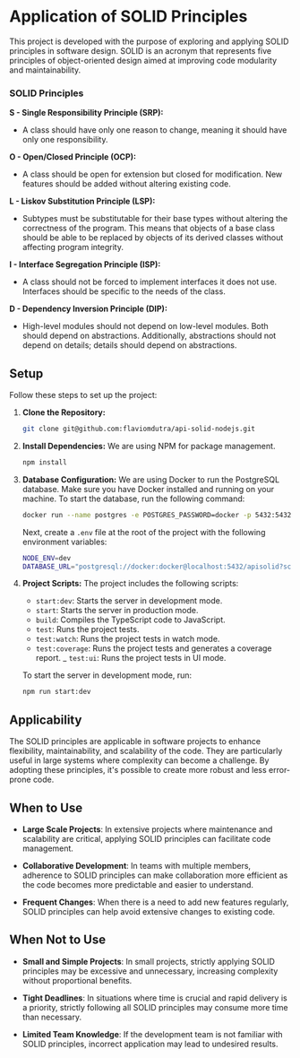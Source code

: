 # Application of SOLID Principles

This project is developed with the purpose of exploring and applying SOLID principles in software design. SOLID is an acronym that represents five principles of object-oriented design aimed at improving code modularity and maintainability.

### SOLID Principles

**S - Single Responsibility Principle (SRP):**
   - A class should have only one reason to change, meaning it should have only one responsibility.

**O - Open/Closed Principle (OCP):**
   - A class should be open for extension but closed for modification. New features should be added without altering existing code.

**L - Liskov Substitution Principle (LSP):**
   - Subtypes must be substitutable for their base types without altering the correctness of the program. This means that objects of a base class should be able to be replaced by objects of its derived classes without affecting program integrity.

**I - Interface Segregation Principle (ISP):**
   - A class should not be forced to implement interfaces it does not use. Interfaces should be specific to the needs of the class.

**D - Dependency Inversion Principle (DIP):**
   - High-level modules should not depend on low-level modules. Both should depend on abstractions. Additionally, abstractions should not depend on details; details should depend on abstractions.

## Setup

Follow these steps to set up the project:

1. **Clone the Repository:**
   ```bash
   git clone git@github.com:flaviomdutra/api-solid-nodejs.git
   ```
2. **Install Dependencies:** We are using NPM for package management. 
   ```bash
   npm install
   ```
3. **Database Configuration:** We are using Docker to run the PostgreSQL database. Make sure you have Docker installed and running on your machine. To start the database, run the following command:
    ```bash
    docker run --name postgres -e POSTGRES_PASSWORD=docker -p 5432:5432 -d postgres
    ```
    Next, create a `.env` file at the root of the project with the following environment variables:

    ```bash
    NODE_ENV=dev
    DATABASE_URL="postgresql://docker:docker@localhost:5432/apisolid?schema=public"
    ```
4. **Project Scripts:** The project includes the following scripts:

    - `start:dev`: Starts the server in development mode.
    - `start`: Starts the server in production mode.
    - `build`: Compiles the TypeScript code to JavaScript.
    - `test`: Runs the project tests.
    - `test:watch`: Runs the project tests in watch mode.
    - `test:coverage`: Runs the project tests and generates a coverage report.
    _ `test:ui`: Runs the project tests in UI mode.

    To start the server in development mode, run:
    ```bash 
    npm run start:dev
    ```

## Applicability

The SOLID principles are applicable in software projects to enhance flexibility, maintainability, and scalability of the code. They are particularly useful in large systems where complexity can become a challenge. By adopting these principles, it's possible to create more robust and less error-prone code.

## When to Use

- **Large Scale Projects**: In extensive projects where maintenance and scalability are critical, applying SOLID principles can facilitate code management.

- **Collaborative Development**: In teams with multiple members, adherence to SOLID principles can make collaboration more efficient as the code becomes more predictable and easier to understand.

- **Frequent Changes**: When there is a need to add new features regularly, SOLID principles can help avoid extensive changes to existing code.

## When Not to Use

- **Small and Simple Projects**: In small projects, strictly applying SOLID principles may be excessive and unnecessary, increasing complexity without proportional benefits.

- **Tight Deadlines**: In situations where time is crucial and rapid delivery is a priority, strictly following all SOLID principles may consume more time than necessary.

- **Limited Team Knowledge**: If the development team is not familiar with SOLID principles, incorrect application may lead to undesired results.